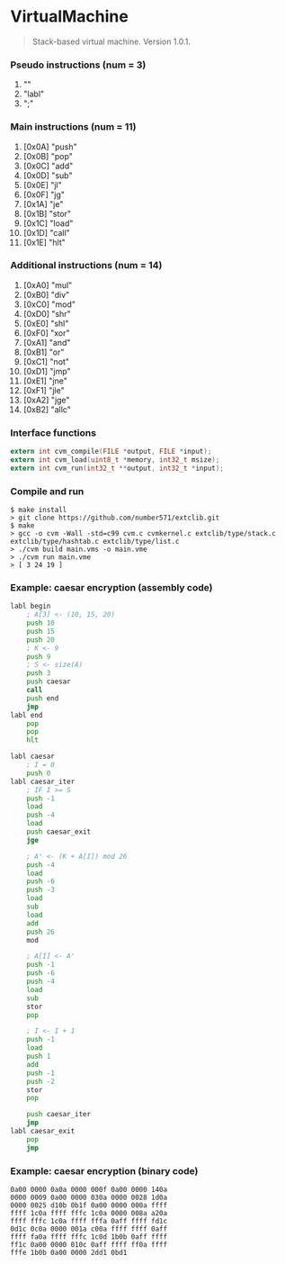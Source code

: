 # VirtualMachine
> Stack-based virtual machine. Version 1.0.1.

### Pseudo instructions (num = 3)
1. ""
2. "labl"
3. ";"

### Main instructions (num = 11)
1.  [0x0A] "push"  
2.  [0x0B] "pop"   
3.  [0x0C] "add"   
4.  [0x0D] "sub"   
5.  [0x0E] "jl"    
6.  [0x0F] "jg"    
7.  [0x1A] "je"    
8.  [0x1B] "stor" 
9.  [0x1C] "load"  
10. [0x1D] "call"  
11. [0x1E] "hlt"   

### Additional instructions (num = 14)
1.  [0xA0] "mul"  
2.  [0xB0] "div"   
3.  [0xC0] "mod"   
4.  [0xD0] "shr"   
5.  [0xE0] "shl"    
6.  [0xF0] "xor"    
7.  [0xA1] "and"    
8.  [0xB1] "or" 
9.  [0xC1] "not"  
10. [0xD1] "jmp"  
11. [0xE1] "jne"   
12. [0xF1] "jle"   
13. [0xA2] "jge"   
14. [0xB2] "allc"   

### Interface functions
```c
extern int cvm_compile(FILE *output, FILE *input);
extern int cvm_load(uint8_t *memory, int32_t msize);
extern int cvm_run(int32_t **output, int32_t *input);
```

### Compile and run
```
$ make install
> git clone https://github.com/number571/extclib.git
$ make 
> gcc -o cvm -Wall -std=c99 cvm.c cvmkernel.c extclib/type/stack.c extclib/type/hashtab.c extclib/type/list.c 
> ./cvm build main.vms -o main.vme
> ./cvm run main.vme
> [ 3 24 19 ]
```

### Example: caesar encryption (assembly code)
```asm
labl begin
    ; A[3] <- (10, 15, 20)
    push 10
    push 15
    push 20
    ; K <- 9
    push 9
    ; S <- size(A)
    push 3
    push caesar
    call
    push end
    jmp
labl end
    pop
    pop
    hlt

labl caesar
    ; I = 0
    push 0
labl caesar_iter
    ; IF I >= S
    push -1
    load
    push -4
    load
    push caesar_exit
    jge

    ; A' <- (K + A[I]) mod 26
    push -4
    load
    push -6
    push -3
    load
    sub
    load
    add
    push 26
    mod

    ; A[I] <- A'
    push -1
    push -6
    push -4
    load
    sub
    stor
    pop

    ; I <- I + 1
    push -1
    load
    push 1
    add
    push -1
    push -2
    stor
    pop

    push caesar_iter
    jmp 
labl caesar_exit
    pop
    jmp

```

### Example: caesar encryption (binary code)
```
0a00 0000 0a0a 0000 000f 0a00 0000 140a
0000 0009 0a00 0000 030a 0000 0028 1d0a
0000 0025 d10b 0b1f 0a00 0000 000a ffff
ffff 1c0a ffff fffc 1c0a 0000 008a a20a
ffff fffc 1c0a ffff fffa 0aff ffff fd1c
0d1c 0c0a 0000 001a c00a ffff ffff 0aff
ffff fa0a ffff fffc 1c0d 1b0b 0aff ffff
ff1c 0a00 0000 010c 0aff ffff ff0a ffff
fffe 1b0b 0a00 0000 2dd1 0bd1 
```
